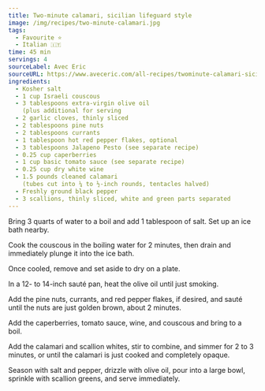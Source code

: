 ```yaml
---
title: Two-minute calamari, sicilian lifeguard style
image: /img/recipes/two-minute-calamari.jpg
tags:
  - Favourite ⭐
  - Italian 🇮🇹
time: 45 min
servings: 4
sourceLabel: Avec Eric
sourceURL: https://www.aveceric.com/all-recipes/twominute-calamari-sicilian-lifeguard-style
ingredients:
  - Kosher salt
  - 1 cup Israeli couscous
  - 3 tablespoons extra-virgin olive oil
    (plus additional for serving
  - 2 garlic cloves, thinly sliced
  - 2 tablespoons pine nuts
  - 2 tablespoons currants
  - 1 tablespoon hot red pepper flakes, optional
  - 3 tablespoons Jalapeno Pesto (see separate recipe)
  - 0.25 cup caperberries
  - 1 cup basic tomato sauce (see separate recipe)
  - 0.25 cup dry white wine
  - 1.5 pounds cleaned calamari
    (tubes cut into ¼ to ½-inch rounds, tentacles halved)
  - Freshly ground black pepper
  - 3 scallions, thinly sliced, white and green parts separated
---
```


Bring 3 quarts of water to a boil and add 1 tablespoon of salt. Set up an ice bath nearby. 

Cook the couscous in the boiling water for 2 minutes, then drain and immediately plunge it into the ice bath. 

Once cooled, remove and set aside to dry on a plate.

In a 12- to 14-inch sauté pan, heat the olive oil until just smoking. 

Add the pine nuts, currants, and red pepper flakes, if desired, and sauté until the nuts are just golden brown, about 2 minutes. 

Add the caperberries, tomato sauce, wine, and couscous and bring to a boil. 

Add the calamari and scallion whites, stir to combine, and simmer for 2 to 3 minutes, or until the calamari is just cooked and completely opaque. 

Season with salt and pepper, drizzle with olive oil, pour into a large bowl, sprinkle with scallion greens, and serve immediately.